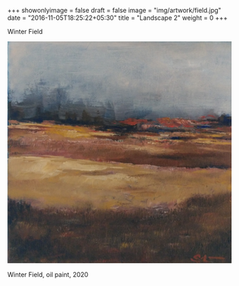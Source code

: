+++
showonlyimage = false
draft = false
image = "img/artwork/field.jpg"
date = "2016-11-05T18:25:22+05:30"
title = "Landscape 2"
weight = 0
+++

Winter Field

<!--more-->

![figure1][1]

Winter Field, oil paint, 2020


[1]: /img/artwork/field.jpg

